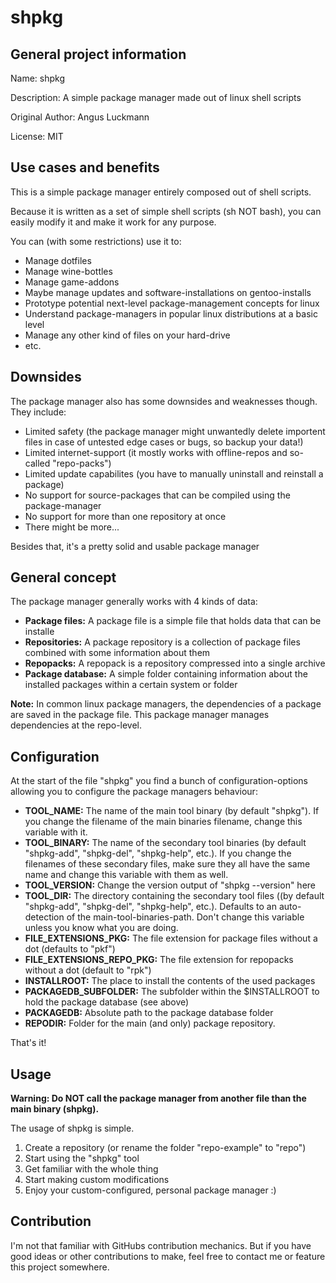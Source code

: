 # shpkg

## General project information

Name: shpkg

Description: A simple package manager made out of linux shell scripts

Original Author: Angus Luckmann

License: MIT

## Use cases and benefits

This is a simple package manager entirely composed out of shell scripts.

Because it is written as a set of simple shell scripts (sh NOT bash), you can easily modify it and make it work for any purpose.

You can (with some restrictions) use it to:

- Manage dotfiles
- Manage wine-bottles
- Manage game-addons
- Maybe manage updates and software-installations on gentoo-installs
- Prototype potential next-level package-management concepts for linux
- Understand package-managers in popular linux distributions at a basic level
- Manage any other kind of files on your hard-drive
- etc.

## Downsides

The package manager also has some downsides and weaknesses though. They include:

- Limited safety (the package manager might unwantedly delete importent files in case of untested edge cases or bugs, so backup your data!)
- Limited internet-support (it mostly works with offline-repos and so-called "repo-packs")
- Limited update capabilites (you have to manually uninstall and reinstall a package)
- No support for source-packages that can be compiled using the package-manager
- No support for more than one repository at once
- There might be more...

Besides that, it's a pretty solid and usable package manager

## General concept

The package manager generally works with 4 kinds of data:

- **Package files:** A package file is a simple file that holds data that can be installe
- **Repositories:** A package repository is a collection of package files combined with some information about them
- **Repopacks:** A repopack is a repository compressed into a single archive
- **Package database:** A simple folder containing information about the installed packages within a certain system or folder

**Note:** In common linux package managers, the dependencies of a package are saved in the package file. This package manager manages dependencies at the repo-level.

## Configuration

At the start of the file "shpkg" you find a bunch of configuration-options allowing you to configure the package managers behaviour:

- **TOOL_NAME:** The name of the main tool binary (by default "shpkg"). If you change the filename of the main binaries filename, change this variable with it.
- **TOOL_BINARY:** The name of the secondary tool binaries (by default "shpkg-add", "shpkg-del", "shpkg-help", etc.). If you change the filenames of these secondary files, make sure they all have the same name and change this variable with them as well.
- **TOOL_VERSION:** Change the version output of "shpkg --version" here
- **TOOL_DIR:** The directory containing the secondary tool files ((by default "shpkg-add", "shpkg-del", "shpkg-help", etc.). Defaults to an auto-detection of the main-tool-binaries-path. Don't change this variable unless you know what you are doing.
- **FILE_EXTENSIONS_PKG:** The file extension for package files without a dot (defaults to "pkf")
- **FILE_EXTENSIONS_REPO_PKG:** The file extension for repopacks without a dot (default to "rpk")
- **INSTALLROOT:** The place to install the contents of the used packages
- **PACKAGEDB_SUBFOLDER:** The subfolder within the $INSTALLROOT to hold the package database (see above)
- **PACKAGEDB:** Absolute path to the package database folder
- **REPODIR:** Folder for the main (and only) package repository.

That's it!

## Usage

**Warning: Do NOT call the package manager from another file than the main binary (shpkg).**

The usage of shpkg is simple.

1. Create a repository (or rename the folder "repo-example" to "repo")
2. Start using the "shpkg" tool
3. Get familiar with the whole thing
4. Start making custom modifications
5. Enjoy your custom-configured, personal package manager :)

## Contribution

I'm not that familiar with GitHubs contribution mechanics. But if you have good ideas or other contributions to make, feel free to contact me or feature this project somewhere.
